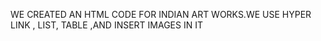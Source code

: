WE CREATED AN HTML CODE FOR INDIAN ART WORKS.WE USE HYPER LINK , LIST, TABLE ,AND INSERT IMAGES IN IT 
